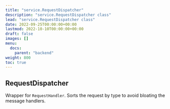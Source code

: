```yaml
---
title: "service.RequestDispatcher"
description: "service.RequestDispatcher class"
lead: "service.RequestDispatcher class"
date: 2022-09-25T00:00:00+00:00
lastmod: 2022-10-10T00:00:00+00:00
draft: false
images: []
menu:
  docs:
    parent: "backend"
weight: 800
toc: true
---
```


## RequestDispatcher

Wrapper for `RequestHandler`. Sorts the request by type to avoid 
bloating the message handlers. 
